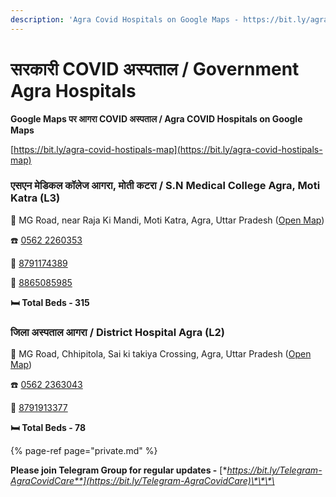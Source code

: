 ```yaml
---
description: 'Agra Covid Hospitals on Google Maps - https://bit.ly/agra-covid-hostipals-map'
---
```


# सरकारी COVID अस्पताल / Government Agra Hospitals

**Google Maps पर आगरा COVID अस्पताल / Agra COVID Hospitals on Google Maps** 

[https://bit.ly/agra-covid-hostipals-map](https://bit.ly/agra-covid-hostipals-map)

### एसएन मेडिकल कॉलेज आगरा, मोती कटरा / S.N Medical College Agra, Moti Katra \(L3\)

📍 MG Road, near Raja Ki Mandi, Moti Katra, Agra, Uttar Pradesh \([Open Map](https://goo.gl/maps/SpfwRwvjSFYZ6fXF8)\)

☎️ [0562 2260353](tel:05622260353)

📱 [8791174389](tel:8791174389)

📱 [8865085985](tel:8865085985)

**🛏️ Total Beds - 315**



### जिला अस्पताल आगरा / District Hospital Agra \(L2\)

📍 MG Road, Chhipitola, Sai ki takiya Crossing, Agra, Uttar Pradesh \([Open Map](https://goo.gl/maps/ScCcTQ7XJyx1asEY8)\)

☎️ [0562 2363043](tel:05622363043)

📱 [8791913377](tel:8791913377)

**🛏️ Total Beds - 78**

{% page-ref page="private.md" %}

**Please join Telegram Group for regular updates -** [**https://bit.ly/Telegram-AgraCovidCare**](https://bit.ly/Telegram-AgraCovidCare)\*\*\*\*

